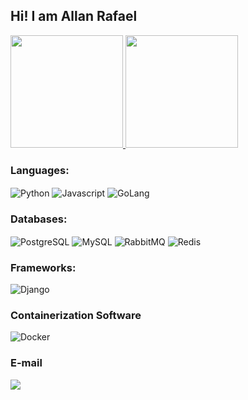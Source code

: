 ## Hi! I am Allan Rafael

<div class="row">
      <a href="https://github.com/allanraafael">
          <img height="180em" src="https://github-readme-streak-stats.herokuapp.com/?user=allanraafael&layout=compact&langs_count=7&theme=dark"/>
          <img height="180em" src="https://github-readme-stats.vercel.app/api/top-langs/?username=allanraafael&layout=compact&langs_count=7&theme=dark"/>
      </a>
</div>

### Languages:
<div style="display: inline_block">
      <img align="center" alt="Python"  src="https://img.shields.io/badge/Python-FFD43B?style=for-the-badge&logo=python&logoColor=darkgreen">
      <img align="center" alt="Javascript" src="https://img.shields.io/badge/JavaScript-F7DF1E?style=for-the-badge&logo=javascript&logoColor=black">
      <img align="center" alt="GoLang" src="https://img.shields.io/badge/Go-00ADD8?style=for-the-badge&logo=go&logoColor=white">
</div>

### Databases:
<div style="display: inline_block">
      <img align="center" alt="PostgreSQL" src="https://img.shields.io/badge/PostgreSQL-316192?style=for-the-badge&logo=postgresql&logoColor=white">    
      <img align="center" alt="MySQL" src="https://img.shields.io/badge/MySQL-00000F?style=for-the-badge&logo=mysql&logoColor=white">
      <img align="center" alt="RabbitMQ" src="https://img.shields.io/badge/rabbitmq-%23FF6600.svg?&style=for-the-badge&logo=rabbitmq&logoColor=white">
      <img align="center" alt="Redis" src="https://img.shields.io/badge/redis-CC0000.svg?&style=for-the-badge&logo=redis&logoColor=white">
</div>
  
### Frameworks:
<div style="display: inline_block">
      <img align="center" alt="Django" src="https://img.shields.io/badge/Django-092E20?style=for-the-badge&logo=django&logoColor=green">  
</div>
    
### Containerization Software
<div style="display: inline_block">
      <img align="center" alt="Docker" src="https://img.shields.io/badge/Docker-2CA5E0?style=for-the-badge&logo=docker&logoColor=white">    
</div>

### E-mail
<div> 
  <a href = "mailto:allanrafaelfo@gmail.com"><img src="https://img.shields.io/badge/Gmail-D14836?style=for-the-badge&logo=gmail&logoColor=white" target="_blank"></a>
</div>
